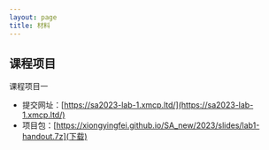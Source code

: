 ```yaml
---
layout: page
title: 材料
---
```


## 课程项目

课程项目一
- 提交网址：[https://sa2023-lab-1.xmcp.ltd/](https://sa2023-lab-1.xmcp.ltd/)
- 项目包：[https://xiongyingfei.github.io/SA_new/2023/slides/lab1-handout.7z](下载)
